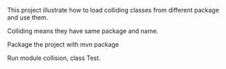 This project illustrate how to load colliding classes from different package and use them.

Colliding means they have same package and name.

Package the project with mvn package

Run module collision, class Test.

